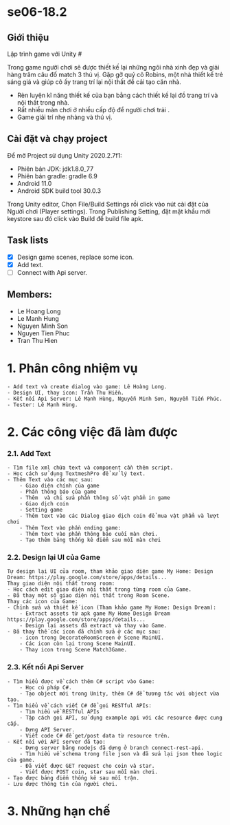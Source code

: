# se06-18.2

## Giới thiệu 
Lập trình game với Unity #

Trong game người chơi sẽ được thiết kế lại những ngôi nhà xinh đẹp và 
giải hàng trăm câu đố match 3 thú vị.
Gặp gỡ quý cô Robins, một nhà thiết kế trẻ sáng giá và giúp cô ấy trang 
trí lại nội thất để cải tạo căn nhà.
- Rèn luyện kĩ năng thiết kế của bạn bằng cách thiết kế lại đồ trang trí
và nội thất trong nhà.
- Rất nhiều màn chơi ở nhiều cấp độ để người chơi trải .
- Game giải trí nhẹ nhàng và thú vị.

## Cài đặt và chạy project

Để mở Project sử dụng Unity 2020.2.7f1:
- Phiên bản JDK: jdk1.8.0_77
- Phiên bản gradle: gradle 6.9
- Android 11.0 
- Android SDK build tool 30.0.3

Trong Unity editor, Chọn File/Build Settings rồi click vào nút cài đặt của
Người chơi (Player settings). Trong Publishing Setting, đặt mật khẩu mới keystore
sau đó click vào Build để build file apk.

## Task lists
- [x] Design game scenes, replace some icon.
- [x] Add text.
- [ ] Connect with Api server.

## Members:
- Le Hoang Long
- Le Manh Hung
- Nguyen Minh Son
- Nguyen Tien Phuc
- Tran Thu Hien

# 1. Phân công nhiệm vụ
    - Add text và create dialog vào game: Lê Hoàng Long.
    - Design UI, thay icon: Trần Thu Hiền.
    - Kết nối Api Server: Lê Mạnh Hùng, Nguyễn Minh Sơn, Nguyễn Tiến Phúc.
    - Tester: Lê Mạnh Hùng.
# 2. Các công việc đã làm được
### 2.1. Add Text
    - Tìm file xml chứa text và component cần thêm script.
    - Học cách sử dụng TextmeshPro để xử lý text.
    - Thêm Text vào các mục sau:
        - Giao diện chính của game
        - Phần thông báo của game
        - Thêm  và chỉ sửa phần thông số vật phẩm in game
        - Giao dịch coin
        - Setting game
        - Thêm text vào các Dialog giao dịch coin để mua vật phẩm và lượt chơi
        - Thêm Text vào phần ending game:
        - Thêm text vào phần thông báo cuối màn chơi.
        - Tạo thêm bảng thống kê điểm sau mỗi màn chơi
### 2.2. Design lại UI của Game
    Tự design lại UI của room, tham khảo giao diện game My Home: Design Dream: https://play.google.com/store/apps/details...
    Thay giao diện nội thất trong room:
    - Học cách edit giao diện nội thất trong từng room của Game.
    - Đã thay một số giao diện nội thất trong Room Scene. 
    Thay các icon của Game:
    - Chỉnh sửa và thiết kế icon (Tham khảo game My Home: Design Dream):
        - Extract assets từ apk game My Home Design Dream https://play.google.com/store/apps/details...
        - Design lại assets đã extract và thay vào Game.
    - Đã thay thế các icon đã chỉnh sửa ở các mục sau:
        - icon trong DecorateRoomScreen ở Scene MainUI.
        - Các icon còn lại trong Scene MainUI.
        - Thay icon trong Scene Match3Game.
### 2.3. Kết nối Api Server
    - Tìm hiểu được về cách thêm C# script vào Game:
        - Học cú pháp C#.
        - Tạo object mới trong Unity, thêm C# để tương tác với object vừa tạo.
    - Tìm hiểu về cách viết C# để gọi RESTful APIs:
        - Tìm hiểu về RESTful APIs
        - Tập cách gọi API, sử dụng example api với các resource được cung cấp.
        - Dựng API Server.
        - Viết code C# để get/post data từ resource trên.
    - Kết nối với API server đã tạo:
        - Dựng server bằng nodejs đã dựng ở branch connect-rest-api.
        - Tìm hiểu về schema trong file json và đã sửa lại json theo logic của game.
        - Đã viết được GET request cho coin và star.
        - Viết được POST coin, star sau mỗi màn chơi.
    - Tạo được bảng điểm thống kê sau mỗi trận.
    - Lưu được thông tin của người chơi.
# 3. Những hạn chế

